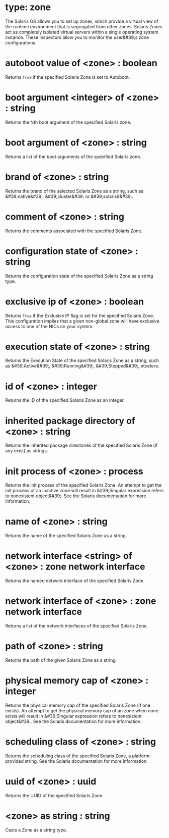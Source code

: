 # type: zone

The Solaris OS allows you to set up zones, which provide a virtual view of the runtime environment that is segregated from other zones. Solaris Zones act as completely isolated virtual servers within a single operating system instance. These inspectors allow you to monitor the user&amp;#39;s zone configurations.

# autoboot value of &lt;zone&gt; : boolean

Returns `True` if the specified Solaris Zone is set to Autoboot.

# boot argument &lt;integer&gt; of &lt;zone&gt; : string

Returns the Nth boot argument of the specified Solaris zone.

# boot argument of &lt;zone&gt; : string

Returns a list of the boot arguments of the specified Solaris zone.

# brand of &lt;zone&gt; : string

Returns the brand of the selected Solaris Zone as a string, such as &amp;#39;native&amp;#39;, &amp;#39;cluster&amp;#39; or &amp;#39;solaris9&amp;#39;.

# comment of &lt;zone&gt; : string

Returns the comments associated with the specified Solaris Zone.

# configuration state of &lt;zone&gt; : string

Returns the configuration state of the specified Solaris Zone as a string type.

# exclusive ip of &lt;zone&gt; : boolean

Returns `True` if the Exclusive IP flag is set for the specified Solaris Zone. This configuration implies that a given non-global zone will have exclusive access to one of the NICs on your system.

# execution state of &lt;zone&gt; : string

Returns the Execution State of the specified Solaris Zone as a string, such as &amp;#39;Active&amp;#39;, &amp;#39;Running&amp;#39;, &amp;#39;Stopped&amp;#39;, etcetera.

# id of &lt;zone&gt; : integer

Returns the ID of the specified Solaris Zone as an integer.

# inherited package directory of &lt;zone&gt; : string

Returns the inherited package directories of the specified Solaris Zone (if any exist) as strings.

# init process of &lt;zone&gt; : process

Returns the init process of the specified Solaris Zone. An attempt to get the init process of an inactive zone will result in &amp;#39;Singular expression refers to nonexistent object&amp;#39;. See the Solaris documentation for more information.

# name of &lt;zone&gt; : string

Returns the name of the specified Solaris Zone as a string.

# network interface &lt;string&gt; of &lt;zone&gt; : zone network interface

Returns the named network interface of the specified Solaris Zone.

# network interface of &lt;zone&gt; : zone network interface

Returns a list of the network interfaces of the specified Solaris Zone.

# path of &lt;zone&gt; : string

Returns the path of the given Solaris Zone as a string.

# physical memory cap of &lt;zone&gt; : integer

Returns the physical memory cap of the specified Solaris Zone (if one exists). An attempt to get the physical memory cap of an zone when none exists will result in &amp;#39;Singular expression refers to nonexistent object&amp;#39;.  See the Solaris documentation for more information.

# scheduling class of &lt;zone&gt; : string

Returns the scheduling class of the specified Solaris Zone, a platform-provided string.  See the Solaris documentation for more information.

# uuid of &lt;zone&gt; : uuid

Returns the UUID of the specified Solaris Zone.

# &lt;zone&gt; as string : string

Casts a Zone as a string type.
